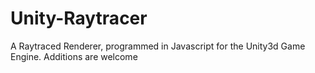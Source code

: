 Unity-Raytracer
===============

A Raytraced Renderer, programmed in Javascript for the Unity3d Game Engine. Additions are welcome